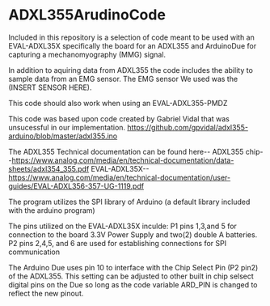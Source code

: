 # ADXL355ArudinoCode
Included in this repository is a selection of code meant to be used with an EVAL-ADXL35X specifically the board for an ADXL355 and ArduinoDue for capturing a mechanomyography (MMG) signal.

In addition to aquiring data from ADXL355 the code includes the ability to sample data from an EMG sensor. The EMG sensor We used was the (INSERT SENSOR HERE).

This code should also work when using an EVAL-ADXL355-PMDZ

This code was based upon code created by Gabriel Vidal that was unsucessful in our implementation. https://github.com/gpvidal/adxl355-arduino/blob/master/adxl355.ino

The ADXL355 Technical documentation can be found here--
ADXL355 chip--https://www.analog.com/media/en/technical-documentation/data-sheets/adxl354_355.pdf
EVAL-ADXL35X--https://www.analog.com/media/en/technical-documentation/user-guides/EVAL-ADXL356-357-UG-1119.pdf


The program utilizes the SPI library of Arduino (a default library included with the arduino program)

The pins utilized on the EVAL-ADXL35X inculde:
  P1 pins 1,3,and 5 for connection to the board 3.3V Power Supply and two(2) double A batteries.
  P2 pins 2,4,5, and 6 are used for establishing connections for SPI communication
  


The Arduino Due uses pin 10 to interface with the Chip Select Pin (P2 pin2) of the ADXL355. This setting can be adjusted to other built in chip selsect digital pins on the Due so long as the code variable ARD_PIN is changed to reflect the new pinout.

